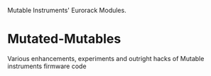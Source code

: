 Mutable Instruments' Eurorack Modules.

Mutated-Mutables
================

Various enhancements, experiments and outright hacks of Mutable instruments firmware code

